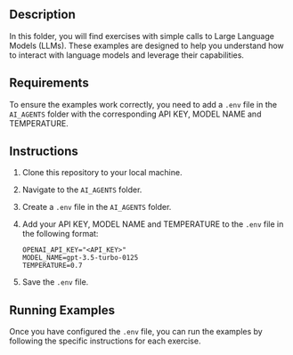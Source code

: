 ## Description

In this folder, you will find exercises with simple calls to Large Language Models (LLMs). These examples are designed to help you understand how to interact with language models and leverage their capabilities.

## Requirements

To ensure the examples work correctly, you need to add a `.env` file in the `AI_AGENTS` folder with the corresponding API KEY, MODEL NAME and TEMPERATURE.

## Instructions

1. Clone this repository to your local machine.
2. Navigate to the `AI_AGENTS` folder.
3. Create a `.env` file in the `AI_AGENTS` folder.
4. Add your API KEY, MODEL NAME and TEMPERATURE to the `.env` file in the following format:

    ```
    OPENAI_API_KEY="<API_KEY>"
    MODEL_NAME=gpt-3.5-turbo-0125
    TEMPERATURE=0.7
    ```

5. Save the `.env` file.

## Running Examples

Once you have configured the `.env` file, you can run the examples by following the specific instructions for each exercise.